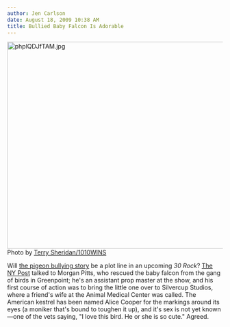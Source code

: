```yaml
---
author: Jen Carlson
date: August 18, 2009 10:38 AM
title: Bullied Baby Falcon Is Adorable
---
```


<p><span class="mt-enclosure mt-enclosure-image" style="display: inline;"> <img alt="phplQDJfTAM.jpg" src="https://web.archive.org/web/20130304065145im_/http://gothamist.com/attachments/arts_jen/phplQDJfTAM.jpg" width="640" height="484" class="image-none"> </span><br>
<span class="photo_caption">Photo by <a href="https://web.archive.org/web/20130304065145/http://www.1010wins.com/Just-You-Wait---Pigeons/5022413">Terry Sheridan/1010WINS</a></span></p>

<p>Will <a href="https://web.archive.org/web/20130304065145/http://gothamist.com/2009/08/17/bird_on_bird_violence_in_greenpoint.php">the pigeon bullying story</a> be a plot line in an upcoming <em>30 Rock</em>? <a href="https://web.archive.org/web/20130304065145/http://www.nypost.com/seven/08182009/news/regionalnews/cute_chick_saved_from_gang_attack_185135.htm">The NY Post</a> talked to Morgan Pitts, who rescued the baby falcon from the gang of birds in Greenpoint; he&apos;s an assistant prop master at the show, and his first course of action was to bring the little one over to Silvercup Studios, where a friend&apos;s wife at the Animal Medical Center was called. The American kestrel has been named Alice Cooper for the markings around its eyes (a moniker that&apos;s bound to toughen it up), and it&apos;s sex is not yet known&#x2014;one of the vets saying, &quot;I love this bird. He or she is so cute.&quot; Agreed.</p>